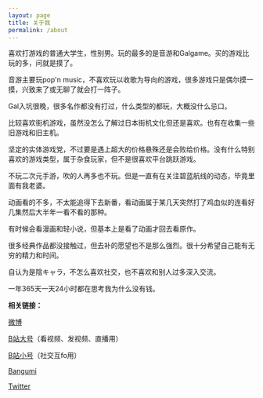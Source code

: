```yaml
---
layout: page
title: 关于我
permalink: /about
---
```

喜欢打游戏的普通大学生，性别男。玩的最多的是音游和Galgame。买的游戏比玩的多，问就是摸了。

音游主要玩pop'n music，不喜欢玩以收歌为导向的游戏，很多游戏只是偶尔摸一摸，兴致来了或无聊了就会打一阵子。

Gal入坑很晚，很多名作都没有打过，什么类型的都玩，大概没什么忌口。

比较喜欢街机游戏，虽然没怎么了解过日本街机文化但还是喜欢。也有在收集一些旧游戏和旧主机。

坚定的实体游戏党，不过要是遇上超大的价格悬殊还是会败给价格。没有什么特别喜欢的游戏类型，属于杂食玩家，但不是很喜欢平台跳跃游戏。

不玩二次元手游，吹的人再多也不玩。但是一直有在关注碧蓝航线的动态，毕竟里面有我老婆。

动画看的不多，不太能追得下去新番，看动画属于某几天突然打了鸡血似的连看好几集然后大半年一看不看的那种。

有时候会看漫画和轻小说，但基本上是看了动画才回去看原作。

很多经典作品都没接触过，但去补的愿望也不是那么强烈。很十分希望自己能有无穷的精力和时间。

自认为是陰キャラ，不怎么喜欢社交，也不喜欢和别人过多深入交流。

一年365天一天24小时都在思考我为什么没有钱。 

**相关链接：**

[微博](https://weibo.com/u/5679319503)

[B站大号](https://space.bilibili.com/22617205)（看视频、发视频、直播用）

[B站小号](https://space.bilibili.com/613745004)（社交互fo用）

[Bangumi](https://bangumi.tv/user/izumimorin)

[Twitter](https://twitter.com/Ayaki_Izumi)
